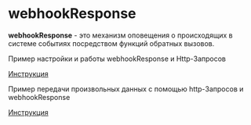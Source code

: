 # webhookResponse

**webhookResponse** - это механизм оповещения о происходящих в системе событиях посредством функций обратных вызовов.


Пример настройки и работы webhookResponse и Http-Запросов

[Инструкция](https://t.me/QNextCases/208)

Пример передачи произвольных данных с помощью http-Запросов и webhookResponse

[Инструкция](https://t.me/QNextCases/210)